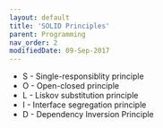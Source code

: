 ```yaml
---
layout: default
title: 'SOLID Principles'
parent: Programming
nav_order: 2
modifiedDate: 09-Sep-2017
---
```


<ul>
    <li>S&nbsp;- Single-responsiblity principle</li>
    <li>O&nbsp;- Open-closed principle</li>
    <li>L&nbsp;- Liskov substitution principle</li>
    <li>I&nbsp;- Interface segregation principle</li>
    <li>D&nbsp;- Dependency Inversion Principle</li>
</ul>